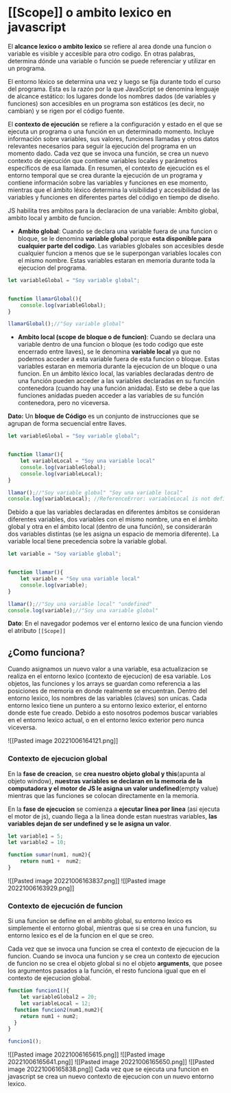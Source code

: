 # [[Scope]] o ambito lexico en javascript

El **alcance lexico o ambito lexico** se refiere al area donde una funcion o variable es visible y accesible para otro codigo. En otras palabras, determina dónde una variable o función se puede referenciar y utilizar en un programa. 

El entorno léxico se determina una vez y luego se fija durante todo el curso del programa. Esta es la razón por la que JavaScript se denomina lenguaje de alcance estático: los lugares donde los nombres dados (de variables y funciones) son accesibles en un programa son estáticos (es decir, no cambian) y se rigen por el código fuente.

El **contexto de ejecución** se refiere a la configuración y estado en el que se ejecuta un programa o una función en un determinado momento. Incluye información sobre variables, sus valores, funciones llamadas y otros datos relevantes necesarios para seguir la ejecución del programa en un momento dado. Cada vez que se invoca una función, se crea un nuevo contexto de ejecución que contiene variables locales y parámetros específicos de esa llamada. En resumen, el contexto de ejecución es el entorno temporal que se crea durante la ejecución de un programa y contiene información sobre las variables y funciones en ese momento, mientras que el ámbito léxico determina la visibilidad y accesibilidad de las variables y funciones en diferentes partes del código en tiempo de diseño.

JS habilita tres ambitos para la declaracion de una variable: Ambito global, ambito local y ambito de funcion.

- **Ambito global**: Cuando se declara una variable fuera de una funcion o bloque, se le denomina **variable global** porque **esta disponible para cualquier parte del codigo**. Las variables globales son accesibles desde cualquier funcion a menos que se le superpongan variables locales con el mismo nombre. Estas variables estaran en memoria durante toda la ejecucion del programa.

```javascript
let variableGlobal = "Soy variable global";


function llamarGlobal(){
	console.log(variableGlobal);
}

llamarGlobal();//"Soy variable global"
```

- **Ambito local (scope de bloque o de funcion)**: Cuando se declara una variable dentro de una funcion o bloque (es todo codigo que este encerrado entre llaves), se le denomina **variable local** ya que no podemos acceder a esta variable fuera de esta funcion o bloque. Estas variables estaran en memoria durante la ejecucion de un bloque o una funcion. En un ámbito léxico local, las variables declaradas dentro de una función pueden acceder a las variables declaradas en su función contenedora (cuando hay una función anidada). Esto se debe a que las funciones anidadas pueden acceder a las variables de su función contenedora, pero no viceversa.

**Dato:** Un **bloque de Código** es un conjunto de instrucciones que se agrupan de forma secuencial entre llaves.

```javascript
let variableGlobal = "Soy variable global";


function llamar(){
	let variableLocal = "Soy una variable local"
	console.log(variableGlobal);
	console.log(variableLocal);
}

llamar();//"Soy variable global" "Soy una variable local"
console.log(variableLocal); //ReferenceError: variableLocal is not defined
```

Debido a que las variables declaradas en diferentes ámbitos se consideran diferentes variables, dos variables con el mismo nombre, una en el ámbito global y otra en el ámbito local (dentro de una función), se considerarán dos variables distintas (se les asigna un espacio de memoria diferente). La variable local tiene precedencia sobre la variable global.

```javascript
let variable = "Soy variable global";


function llamar(){
	let variable = "Soy una variable local"
	console.log(variable);
}

llamar();//"Soy una variable local" "undefined"
console.log(variable);//"Soy una variable global"
```

**Dato**: En el navegador podemos ver el entorno lexico de una funcion viendo el atributo `[[Scope]]`
## ¿Como funciona?

Cuando asignamos un nuevo valor a una variable, esa actualizacion se realiza en el entorno lexico (contexto de ejecucion) de esa variable. Los objetos, las funciones y los arrays se guardan como referencia a las posiciones de memoria en donde realmente se encuentran. Dentro del entorno lexico, los nombres de las variables (claves) son unicas. 
Cada entorno lexico tiene un puntero a su entorno lexico exterior, el entorno donde este fue creado. Debido a esto nosotros podemos buscar variables en el entorno lexico actual, o en el entorno lexico exterior pero nunca viceversa.

![[Pasted image 20221006164121.png]]

### Contexto de ejecucion global

En la **fase de creacion**, se **crea nuestro objeto global y this**(apunta al objeto window), **nuestras variables se declaran en la memoria de la computadora y el motor de JS le asigna un valor undefined**(empty value) mientras que las funciones se colocan directamente en la memoria.

En la **fase de ejecucion** se comienza a **ejecutar linea por linea** (asi ejecuta el motor de js), cuando llega a la linea donde estan nuestras variables, **las variables dejan de ser undefined y se le asigna un valor**.

```javascript
let variable1 = 5;
let variable2 = 10;

function sumar(num1, num2){
	return num1 +  num2;
}
```

![[Pasted image 20221006163837.png]]
![[Pasted image 20221006163929.png]]

### Contexto de ejecución de funcion

Si una funcion se define en el ambito global, su entorno lexico es simplemente el entorno global, mientras que si se crea en una funcion, su entorno lexico es el de la funcion en el que se creo.

Cada vez que se invoca una funcion se crea el contexto de ejecucion de la funcion. Cuando se invoca una funcion y se crea un contexto de ejecucion de funcion no se crea el objeto global si no el objeto **arguments**, que posee los argumentos pasados a la función, el resto funciona igual que en el contexto de ejecucion global.

```javascript
function funcion1(){
    let variableGlobal2 = 20;
    let variableLocal = 12;
  function funcion2(num1,num2){
    return num1 + num2;
  }
}

funcion1();
```

![[Pasted image 20221006165615.png]]
![[Pasted image 20221006165641.png]]
![[Pasted image 20221006165650.png]]
![[Pasted image 20221006165838.png]]
Cada vez que se ejecuta una funcion en javascript se crea un nuevo contexto de ejecucion con un nuevo entorno lexico.


